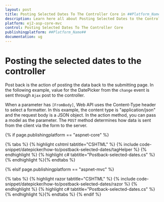 ```yaml
---
layout: post
title: Posting Selected Dates To The Controller Core in ##Platform_Name## Datepicker Component
description: Learn here all about Posting Selected Dates to the Controller Core in Syncfusion ##Platform_Name## Datepicker component of syncfusion and more.
platform: ej2-asp-core-mvc
control: Posting Selected Dates To The Controller Core
publishingplatform: ##Platform_Name##
documentation: ug
---
```



# Posting the selected dates to the controller

Post back is the action of posting the data back to the submitting page. In the following example, value for the DatePicker from the `change` event is sent through `Ajax` post to the controller.

When a parameter has `[FromBody]`, Web API uses the Content-Type header to select a formatter. In this example, the content type is "application/json" and the request body is a JSON object. In the action method, you can pass a model as the parameter. The `POST` method determines how data is sent from the client via the form to the server.

{% if page.publishingplatform == "aspnet-core" %}

{% tabs %}
{% highlight cshtml tabtitle="CSHTML" %}
{% include code-snippet/datepicker/how-to/postback-selected-dates/tagHelper %}
{% endhighlight %}
{% highlight c# tabtitle="Postback-selected-dates.cs" %}
{% endhighlight %}{% endtabs %}

{% elsif page.publishingplatform == "aspnet-mvc" %}

{% tabs %}
{% highlight razor tabtitle="CSHTML" %}
{% include code-snippet/datepicker/how-to/postback-selected-dates/razor %}
{% endhighlight %}
{% highlight c# tabtitle="Postback-selected-dates.cs" %}
{% endhighlight %}{% endtabs %}
{% endif %}
